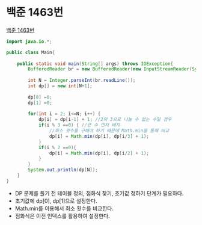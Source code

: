 # 백준 1463번
[백준 1463번](https://www.acmicpc.net/problem/1463)
```java
import java.io.*;

public class Main{
	
	public static void main(String[] args) throws IOException{
		BufferedReader br = new BufferedReader(new InputStreamReader(System.in));
		
		int N = Integer.parseInt(br.readLine());
		int dp[] = new int[N+1];
		
		dp[0] =0;
		dp[1] =0;
		
		for(int i = 2; i<=N; i++) {
			dp[i] = dp[i-1] + 1; //2와 3으로 나눌 수 없는 수일 경우
			if(i % 3 ==0) { //큰 수 먼저 배치
				//최소 횟수를 구해야 하기 때문에 Math.min을 통해 비교
				dp[i] = Math.min(dp[i], dp[i/3] + 1);
			}
			if(i % 2 ==0){
				dp[i] = Math.min(dp[i], dp[i/2] + 1); 
			}
		}
		System.out.println(dp[N]);
	}
}
```

- DP 문제를 풀기 전 테이블 정의, 점화식 찾기, 초기값 정하기 단계가 필요하다.
- 초기값에 dp[0], dp[1]으로 설정한다.
- Math.min를 이용해서 최소 횟수를 비교한다.
- 점화식은 이전 인덱스를 활용하여 설정한다.

